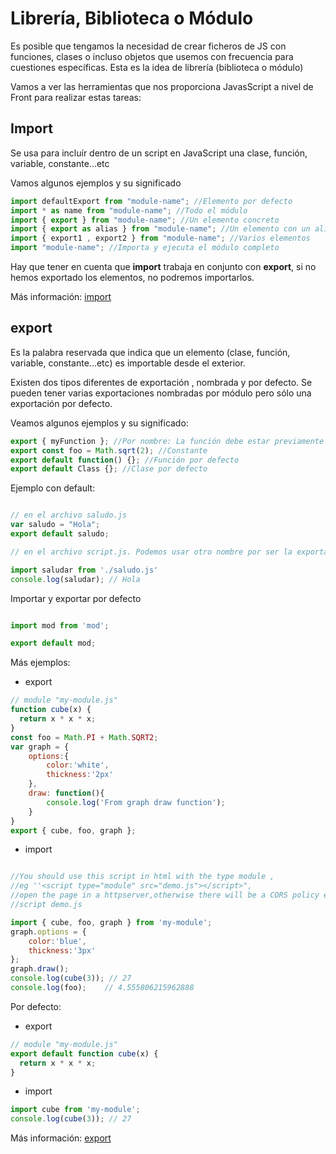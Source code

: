 # Librería, Biblioteca o Módulo

Es posible que tengamos la necesidad de crear ficheros de JS con funciones, clases o incluso objetos que usemos con frecuencia para cuestiones específicas. Esta es la idea de librería (biblioteca o módulo) 

Vamos a ver las herramientas que nos proporciona JavasScript a nivel de Front para realizar estas tareas: 

## Import 

Se usa para incluír dentro de un script en JavaScript una clase, función, variable, constante...etc

Vamos algunos ejemplos y su significado

```js
import defaultExport from "module-name"; //Elemento por defecto
import * as name from "module-name"; //Todo el módulo 
import { export } from "module-name"; //Un elemento concreto
import { export as alias } from "module-name"; //Un elemento con un alias
import { export1 , export2 } from "module-name"; //Varios elementos 
import "module-name"; //Importa y ejecuta el módulo completo

```

Hay que tener en cuenta que **import** trabaja en conjunto con **export**, si no hemos exportado los elementos, no podremos importarlos.

Más información: [import](https://developer.mozilla.org/es/docs/Web/JavaScript/Reference/Statements/import)

## export 

Es la palabra reservada que indica que un elemento (clase, función, variable, constante...etc) es importable desde el exterior.

Existen dos tipos diferentes de exportación , nombrada y por defecto. Se pueden tener varias exportaciones nombradas por módulo pero sólo una exportación por defecto.

Veamos algunos ejemplos y su significado: 

```js
export { myFunction }; //Por nombre: La función debe estar previamente implementada
export const foo = Math.sqrt(2); //Constante
export default function() {}; //Función por defecto 
export default Class {}; //Clase por defecto

```

Ejemplo con default: 

```js

// en el archivo saludo.js
var saludo = "Hola";
export default saludo; 

// en el archivo script.js. Podemos usar otro nombre por ser la exportación por defecto.

import saludar from './saludo.js' 
console.log(saludar); // Hola

```

Importar y exportar por defecto

```js

import mod from 'mod';

export default mod;

```

Más ejemplos: 

- export 

```js
// module "my-module.js"
function cube(x) {
  return x * x * x;
}
const foo = Math.PI + Math.SQRT2;
var graph = {
    options:{
        color:'white',
        thickness:'2px'
    },
    draw: function(){
        console.log('From graph draw function');
    }
}
export { cube, foo, graph };

```
- import

```js

//You should use this script in html with the type module ,
//eg ''<script type="module" src="demo.js"></script>",
//open the page in a httpserver,otherwise there will be a CORS policy error.
//script demo.js

import { cube, foo, graph } from 'my-module';
graph.options = {
    color:'blue',
    thickness:'3px'
};
graph.draw();
console.log(cube(3)); // 27
console.log(foo);    // 4.555806215962888

```

Por defecto: 

- export 
```js
// module "my-module.js"
export default function cube(x) {
  return x * x * x;
}
```
- import

```js
import cube from 'my-module';
console.log(cube(3)); // 27

```

Más información: [export](https://developer.mozilla.org/es/docs/Web/JavaScript/Reference/Statements/export)
